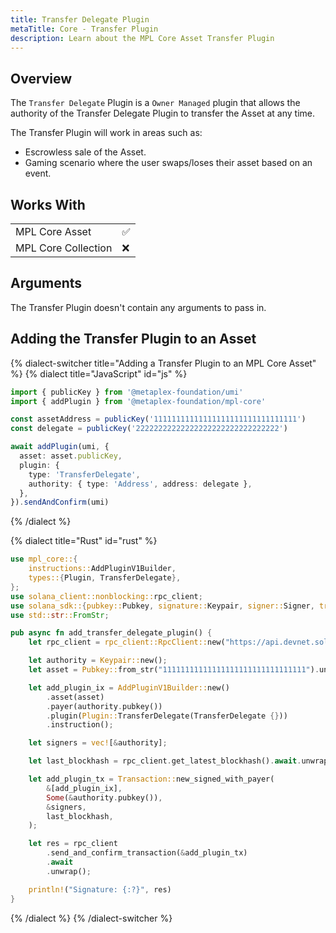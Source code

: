 ```yaml
---
title: Transfer Delegate Plugin
metaTitle: Core - Transfer Plugin
description: Learn about the MPL Core Asset Transfer Plugin
---
```


## Overview

The `Transfer Delegate` Plugin is a `Owner Managed` plugin that allows the authority of the Transfer Delegate Plugin to transfer the Asset at any time.

The Transfer Plugin will work in areas such as:

- Escrowless sale of the Asset.
- Gaming scenario where the user swaps/loses their asset based on an event.

## Works With

|                     |     |
| ------------------- | --- |
| MPL Core Asset      | ✅  |
| MPL Core Collection | ❌  |

## Arguments

The Transfer Plugin doesn't contain any arguments to pass in.

## Adding the Transfer Plugin to an Asset

{% dialect-switcher title="Adding a Transfer Plugin to an MPL Core Asset" %}
{% dialect title="JavaScript" id="js" %}

```ts
import { publicKey } from '@metaplex-foundation/umi'
import { addPlugin } from '@metaplex-foundation/mpl-core'

const assetAddress = publicKey('11111111111111111111111111111111')
const delegate = publicKey('22222222222222222222222222222222')

await addPlugin(umi, {
  asset: asset.publicKey,
  plugin: {
    type: 'TransferDelegate',
    authority: { type: 'Address', address: delegate },
  },
}).sendAndConfirm(umi)
```

{% /dialect %}

{% dialect title="Rust" id="rust" %}

```rust
use mpl_core::{
    instructions::AddPluginV1Builder,
    types::{Plugin, TransferDelegate},
};
use solana_client::nonblocking::rpc_client;
use solana_sdk::{pubkey::Pubkey, signature::Keypair, signer::Signer, transaction::Transaction};
use std::str::FromStr;

pub async fn add_transfer_delegate_plugin() {
    let rpc_client = rpc_client::RpcClient::new("https://api.devnet.solana.com".to_string());

    let authority = Keypair::new();
    let asset = Pubkey::from_str("11111111111111111111111111111111").unwrap();

    let add_plugin_ix = AddPluginV1Builder::new()
        .asset(asset)
        .payer(authority.pubkey())
        .plugin(Plugin::TransferDelegate(TransferDelegate {}))
        .instruction();

    let signers = vec![&authority];

    let last_blockhash = rpc_client.get_latest_blockhash().await.unwrap();

    let add_plugin_tx = Transaction::new_signed_with_payer(
        &[add_plugin_ix],
        Some(&authority.pubkey()),
        &signers,
        last_blockhash,
    );

    let res = rpc_client
        .send_and_confirm_transaction(&add_plugin_tx)
        .await
        .unwrap();

    println!("Signature: {:?}", res)
}

```

{% /dialect %}
{% /dialect-switcher %}

